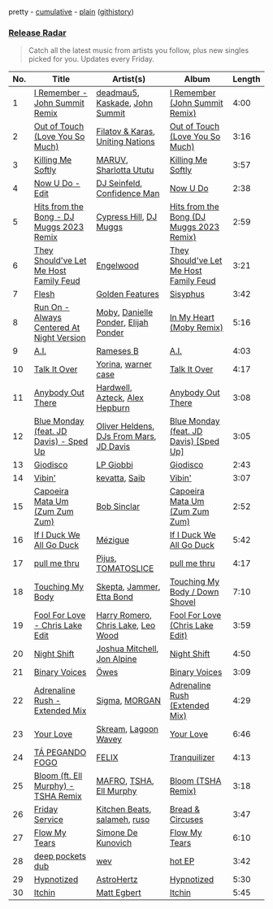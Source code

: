 pretty - [cumulative](/playlists/cumulative/Release%20Radar.md) - [plain](/playlists/plain/37i9dQZEVXbsudmxBFKW7G) ([githistory](https://github.githistory.xyz/vitokorn/spotify-playlist-archive/blob/master/playlists/plain/37i9dQZEVXbsudmxBFKW7G))

### [Release Radar](https://open.spotify.com/playlist/37i9dQZEVXbsudmxBFKW7G)

> Catch all the latest music from artists you follow, plus new singles picked for you. Updates every Friday.

| No. | Title | Artist(s) | Album | Length |
|---|---|---|---|---|
| 1 | [I Remember - John Summit Remix](https://open.spotify.com/track/7EroGeDg1uteOaQ45Ftfiz) | [deadmau5](https://open.spotify.com/artist/2CIMQHirSU0MQqyYHq0eOx), [Kaskade](https://open.spotify.com/artist/6TQj5BFPooTa08A7pk8AQ1), [John Summit](https://open.spotify.com/artist/7kNqXtgeIwFtelmRjWv205) | [I Remember (John Summit Remix)](https://open.spotify.com/album/5lCL6lNKV2GPQM5uIgDm03) | 4:00 |
| 2 | [Out of Touch (Love You So Much)](https://open.spotify.com/track/6GFfCrYPo9tIWCqYD4XrVT) | [Filatov & Karas](https://open.spotify.com/artist/5NW2uPFatEKjZQ5gpWD8HO), [Uniting Nations](https://open.spotify.com/artist/6EK2381dTQEvcn3KrnMOWQ) | [Out of Touch (Love You So Much)](https://open.spotify.com/album/7BOVwBiH17GXBkNbIfElpz) | 3:16 |
| 3 | [Killing Me Softly](https://open.spotify.com/track/22fCXXrdxaXAcr5udAmlXb) | [MARUV](https://open.spotify.com/artist/44T03OWDUjwDgg4IYgFCWi), [Sharlotta Ututu](https://open.spotify.com/artist/3smbN032eWc19zV55DUBth) | [Killing Me Softly](https://open.spotify.com/album/0ectw0FzL6y9bGZL7CCZgw) | 3:57 |
| 4 | [Now U Do - Edit](https://open.spotify.com/track/0fK4NmIDXetjIiZ2Oxz2tF) | [DJ Seinfeld](https://open.spotify.com/artist/37YzpfBeFju8QRZ3g0Ha1Q), [Confidence Man](https://open.spotify.com/artist/0RwXnFrEoI8tltFvYpJgP6) | [Now U Do](https://open.spotify.com/album/7k7TUZNKlDHu5MfSSCX8rR) | 2:38 |
| 5 | [Hits from the Bong - DJ Muggs 2023 Remix](https://open.spotify.com/track/5rtJkrtE6OYYSiOVHbH6kn) | [Cypress Hill](https://open.spotify.com/artist/4P0dddbxPil35MNN9G2MEX), [DJ Muggs](https://open.spotify.com/artist/7pDkjftAxiFHomWsPNkapS) | [Hits from the Bong (DJ Muggs 2023 Remix)](https://open.spotify.com/album/7hW1cwCN7roR49gGarl8U2) | 2:59 |
| 6 | [They Should've Let Me Host Family Feud](https://open.spotify.com/track/5vxsAuIK8hY7IS1DCZpQFo) | [Engelwood](https://open.spotify.com/artist/7rgCh0Go1ezmcV75kXQM2T) | [They Should've Let Me Host Family Feud](https://open.spotify.com/album/6zXAEhr1Ir0Zk0yXeoKIJK) | 3:21 |
| 7 | [Flesh](https://open.spotify.com/track/3d4XRx7o3xEUEA58KqwHsl) | [Golden Features](https://open.spotify.com/artist/2SrWifjYv7b5tR8EzEmn1x) | [Sisyphus](https://open.spotify.com/album/5V0IE1Dq9W3jt5iuxguwNp) | 3:42 |
| 8 | [Run On - Always Centered At Night Version](https://open.spotify.com/track/66zEuVw0XGWFKhJpmPKFDs) | [Moby](https://open.spotify.com/artist/3OsRAKCvk37zwYcnzRf5XF), [Danielle Ponder](https://open.spotify.com/artist/5rZUNweztKBI1Xy3XhYHoJ), [Elijah Ponder](https://open.spotify.com/artist/0Vk5IeA2dBRFPCf5ZRqMFa) | [In My Heart (Moby Remix)](https://open.spotify.com/album/56neYC5Ezw9HcG9ohbAZ9Z) | 5:16 |
| 9 | [A.I.](https://open.spotify.com/track/5tN4CvNZgVhhvCBRXAAktA) | [Rameses B](https://open.spotify.com/artist/06EfEcjc0vdvI6VNL0soIO) | [A.I.](https://open.spotify.com/album/74fMGVGwy6QFwDfu1Qsv78) | 4:03 |
| 10 | [Talk It Over](https://open.spotify.com/track/0XafrYWJ9cIiJW5klEDHAa) | [Yorina](https://open.spotify.com/artist/3zrsuumoPW6KbZmBX2X7qC), [warner case](https://open.spotify.com/artist/106OuakzOxxbXTuigEEf01) | [Talk It Over](https://open.spotify.com/album/2GzF4J8KOdoZIjYJa2JH4X) | 4:17 |
| 11 | [Anybody Out There](https://open.spotify.com/track/1RNVJLDH2ZtLIkUqQd9QxI) | [Hardwell](https://open.spotify.com/artist/6BrvowZBreEkXzJQMpL174), [Azteck](https://open.spotify.com/artist/13NpuESz6tlK819yBs0PuS), [Alex Hepburn](https://open.spotify.com/artist/1rQ2ssALv6BirzJJxwETXO) | [Anybody Out There](https://open.spotify.com/album/5SRLMR7GftfOdciVf9DjKM) | 3:08 |
| 12 | [Blue Monday (feat. JD Davis) - Sped Up](https://open.spotify.com/track/2vxktUf45jV40TONl4Pr2m) | [Oliver Heldens](https://open.spotify.com/artist/5nki7yRhxgM509M5ADlN1p), [DJs From Mars](https://open.spotify.com/artist/1pmwwNA38kkkJwEMWe8hLD), [JD Davis](https://open.spotify.com/artist/4S1P19bTfbDVjEA8Hxs4Cj) | [Blue Monday (feat. JD Davis) [Sped Up]](https://open.spotify.com/album/7DYXFhL5LlsJc6WJDjKXt0) | 3:05 |
| 13 | [Giodisco](https://open.spotify.com/track/04ljyATONPMyz6cNNGLdAM) | [LP Giobbi](https://open.spotify.com/artist/3oKnyRhYWzNsTiss5n4Z1J) | [Giodisco](https://open.spotify.com/album/4rYiVESqq3TGA1uJ7nMWeD) | 2:43 |
| 14 | [Vibin'](https://open.spotify.com/track/7lX8JhZR9MiY4XJArbpBxC) | [kevatta](https://open.spotify.com/artist/0IkEumFM5jr2xUgcS9XZNz), [Saib](https://open.spotify.com/artist/6N4HlHINMvoTyAL0yhBUCk) | [Vibin'](https://open.spotify.com/album/2drhAe4QTNTJ3kSOfBlhPP) | 3:07 |
| 15 | [Capoeira Mata Um (Zum Zum Zum)](https://open.spotify.com/track/7rriLHw4KHgWQnKY5vR2fw) | [Bob Sinclar](https://open.spotify.com/artist/5YFS41yoX0YuFY39fq21oN) | [Capoeira Mata Um (Zum Zum Zum)](https://open.spotify.com/album/5lQLZNV76a34Md7qojyO2s) | 2:52 |
| 16 | [If I Duck We All Go Duck](https://open.spotify.com/track/67ku2RGKnKAeSGH6YDZiYM) | [Mézigue](https://open.spotify.com/artist/7B8eMhFI61FTQYeLSERF0l) | [If I Duck We All Go Duck](https://open.spotify.com/album/1SiKme9bV2PQ1FlpUlO4xR) | 5:42 |
| 17 | [pull me thru](https://open.spotify.com/track/4inMfjokkQINpIVmxjO9SU) | [Pìjus](https://open.spotify.com/artist/06cVODXXiHCj0c0YrRt4vz), [TOMATOSLICE](https://open.spotify.com/artist/6EqyBfmaGsykcIF15BCATj) | [pull me thru](https://open.spotify.com/album/7sNmRgouKtLLSoHsY7wRtk) | 4:17 |
| 18 | [Touching My Body](https://open.spotify.com/track/57PvBFABJ1F5mX69oUt8Yh) | [Skepta](https://open.spotify.com/artist/2p1fiYHYiXz9qi0JJyxBzN), [Jammer](https://open.spotify.com/artist/4xgV1UcvsrLM4rQrjTjwNw), [Etta Bond](https://open.spotify.com/artist/0zanHkxN0P38oWegA8iSQA) | [Touching My Body / Down Shovel](https://open.spotify.com/album/6WqDlSi0CRDZWTFjPNxtrI) | 7:10 |
| 19 | [Fool For Love - Chris Lake Edit](https://open.spotify.com/track/6H8ddHe7Bpbiy5Gp7lVlBe) | [Harry Romero](https://open.spotify.com/artist/36AJmodiIrwV9U3QOiLMYM), [Chris Lake](https://open.spotify.com/artist/5Igpc9iLZ3YGtKeYfSrrOE), [Leo Wood](https://open.spotify.com/artist/58vAPzbpMZAVTHWA1KT68B) | [Fool For Love (Chris Lake Edit)](https://open.spotify.com/album/4kCcxdrbnQUJmWjvYoYVRf) | 3:59 |
| 20 | [Night Shift](https://open.spotify.com/track/0mlgGCGTxjBIb8ijvfVvUu) | [Joshua Mitchell](https://open.spotify.com/artist/6EDdGoZXbxSTTHgXB7aBZh), [Jon Alpine](https://open.spotify.com/artist/3rzxIaTyzOdSefuGF1ycAU) | [Night Shift](https://open.spotify.com/album/0dBKHcv3nqCs7EjDnUzACv) | 4:50 |
| 21 | [Binary Voices](https://open.spotify.com/track/7CKfFER19ESrcfxlLEY91Q) | [Öwes](https://open.spotify.com/artist/1UoiLeG7ekZ1B6AWggwQ8X) | [Binary Voices](https://open.spotify.com/album/2OIInxS1sm8OI53DNXeR69) | 3:09 |
| 22 | [Adrenaline Rush - Extended Mix](https://open.spotify.com/track/5kNbd1PEbGLlQkdgBEEL6m) | [Sigma](https://open.spotify.com/artist/01pKrlgPJhm5dB4lneYAqS), [MORGAN](https://open.spotify.com/artist/7ltW5jYRnGOE4O1vcgW2DI) | [Adrenaline Rush (Extended Mix)](https://open.spotify.com/album/5prD674VnRmBZ7yFRNhDQW) | 4:29 |
| 23 | [Your Love](https://open.spotify.com/track/3m7BvNdbyoZqaGdAGIXEHi) | [Skream](https://open.spotify.com/artist/2jbP92oFLWqPqogflK1wlW), [Lagoon Wavey](https://open.spotify.com/artist/0NKEYlmkuqK8YM6TtMEnBr) | [Your Love](https://open.spotify.com/album/4dCev9TLicfjMTNhnanYfT) | 6:46 |
| 24 | [TÁ PEGANDO FOGO](https://open.spotify.com/track/1cDYVR7YXkKtBDg43NpIuv) | [FELIX](https://open.spotify.com/artist/2IAk0yH7C992I1TB0Bfr4Y) | [Tranquilizer](https://open.spotify.com/album/0b3jbthiL0oJhY1fwbmrE3) | 4:13 |
| 25 | [Bloom (ft. Ell Murphy) - TSHA Remix](https://open.spotify.com/track/0bhlyn9xs7lnr5LJX2GUvu) | [MAFRO](https://open.spotify.com/artist/2Y9v3pyVuYM0o8bSLAUUZm), [TSHA](https://open.spotify.com/artist/2kLa7JZu4Ijdz1Gle2khZh), [Ell Murphy](https://open.spotify.com/artist/4r0F1gbqeQsaPg5d2nm5EJ) | [Bloom (TSHA Remix)](https://open.spotify.com/album/6x6fpRgHnPPcuSLopKt3uV) | 3:18 |
| 26 | [Friday Service](https://open.spotify.com/track/1r2IC0yl0n06utA3gIcIjC) | [Kitchen Beats](https://open.spotify.com/artist/3Ev7LAm7ED8RS0A0puMYM9), [salameh](https://open.spotify.com/artist/6K6cnA1qYqXCmftC2hP9zw), [ruso](https://open.spotify.com/artist/4K0sQDP80cZ2I5SvVozpiC) | [Bread & Circuses](https://open.spotify.com/album/2NstuK7ULnLLr6ZycEeggf) | 3:47 |
| 27 | [Flow My Tears](https://open.spotify.com/track/40Wai7PhvLeegNZe9iDJud) | [Simone De Kunovich](https://open.spotify.com/artist/6qEYuBlZWeehY6RxWCpA0r) | [Flow My Tears](https://open.spotify.com/album/2CFhxHIc7rihE0lzqAZYYO) | 6:10 |
| 28 | [deep pockets dub](https://open.spotify.com/track/3UYRKs2sjyVj3DM36INS2a) | [wev](https://open.spotify.com/artist/1KpEYlQPQN64r0aRE9Wg6i) | [hot EP](https://open.spotify.com/album/2ARK43AceJ6mm5rttF8dci) | 3:42 |
| 29 | [Hypnotized](https://open.spotify.com/track/4CqEfZurNmgMQo0asv9276) | [AstroHertz](https://open.spotify.com/artist/5vaObyIjKlwnyb9PVTtn6c) | [Hypnotized](https://open.spotify.com/album/3QyiJS11HxDSNVwpBwoCSS) | 5:30 |
| 30 | [Itchin](https://open.spotify.com/track/1LhQsR7ZNlrhhEdzpupHSE) | [Matt Egbert](https://open.spotify.com/artist/4i3PzgfLvvhJVGQIZ4fWQH) | [Itchin](https://open.spotify.com/album/75QiTzOEQwhieJrutXKQXq) | 5:45 |